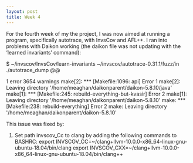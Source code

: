 ```yaml
---
layout: post
title: Week 4
---
```


For the fourth week of my the project, I was now aimed at running a program, specifically autotrace, with InvsCov and AFL++. 
I ran into problems with Daikon working (the daikon file was not updating with the ‘learned invariants’ command):

$ ~/invscov/InvsCov/learn-invariants ~/invscov/autotrace-0.31.1/fuzz/in ./autotrace_dump @@

1 error
3654 warnings
make[2]: *** [Makefile:1096: api] Error 1
make[2]: Leaving directory '/home/meaghan/daikonparent/daikon-5.8.10/java'
make[1]: *** [Makefile:245: rebuild-everything-but-kvasir] Error 2
make[1]: Leaving directory '/home/meaghan/daikonparent/daikon-5.8.10'
make: *** [Makefile:238: rebuild-everything] Error 2
make: Leaving directory '/home/meaghan/daikonparent/daikon-5.8.10'


This issue was fixed by:
1. Set path invscov_Cc to clang by adding the following commands to BASHRC:
    export INVSCOV_CC=~/clang+llvm-10.0.0-x86_64-linux-gnu-ubuntu-18.04/bin/clang
    export INVSCOV_CXX=~/clang+llvm-10.0.0-x86_64-linux-gnu-ubuntu-18.04/bin/clang++

